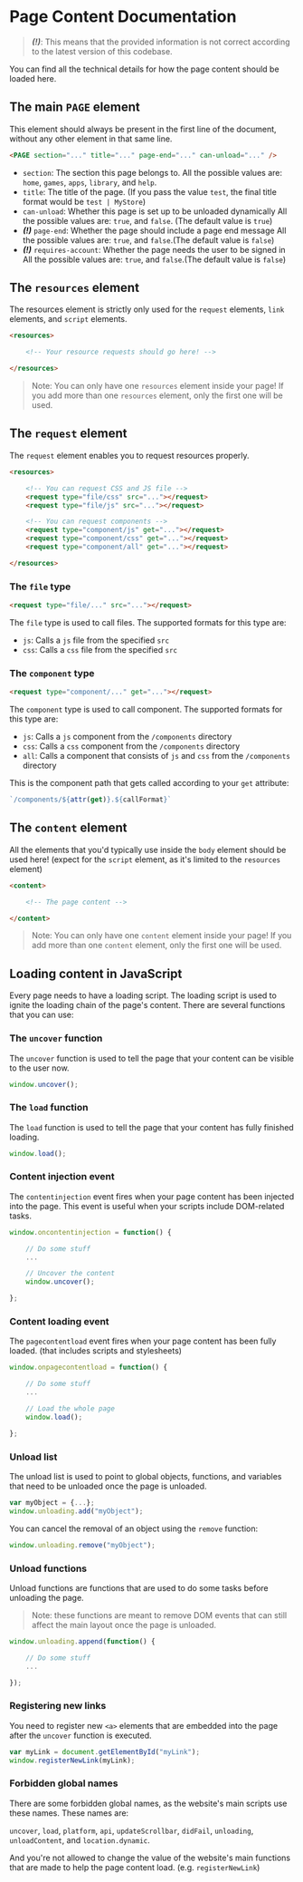 # Page Content Documentation

> ***(!)***: This means that the provided information is not correct according to the latest version of this codebase.

You can find all the technical details for how the page content should be loaded here.

## The main `PAGE` element

This element should always be present in the first line of the document, without any other element in that same line.

```html
<PAGE section="..." title="..." page-end="..." can-unload="..." />
```

- `section`: The section this page belongs to.
  All the possible values are: `home`, `games`, `apps`, `library`, and `help`.
- `title`: The title of the page.
  (If you pass the value `test`, the final title format would be `test | MyStore`)
- `can-unload`: Whether this page is set up to be unloaded dynamically
  All the possible values are: `true`, and `false`. (The default value is `true`)
- ***(!)*** `page-end`: Whether the page should include a page end message
  All the possible values are: `true`, and `false`.(The default value is `false`)
- ***(!)*** `requires-account`: Whether the page needs the user to be signed in
  All the possible values are: `true`, and `false`.(The default value is `false`)

## The `resources` element

The resources element is strictly only used for the `request` elements, `link` elements, and `script` elements.

```html
<resources>

    <!-- Your resource requests should go here! -->

</resources>
```

> Note: You can only have one `resources` element inside your page! If you add more than one `resources` element, only the first one will be used.

## The `request` element

The `request` element enables you to request resources properly.

```html
<resources>

    <!-- You can request CSS and JS file -->
    <request type="file/css" src="..."></request>
    <request type="file/js" src="..."></request>

    <!-- You can request components -->
    <request type="component/js" get="..."></request>
    <request type="component/css" get="..."></request>
    <request type="component/all" get="..."></request>

</resources>
```

### The `file` type

```html
<request type="file/..." src="..."></request>
```

The `file` type is used to call files. The supported formats for this type are:

- `js`: Calls a `js` file from the specified `src`
- `css`: Calls a `css` file from the specified `src`

### The `component` type

```html
<request type="component/..." get="..."></request>
```

The `component` type is used to call component. The supported formats for this type are:

- `js`: Calls a `js` component from the `/components` directory
- `css`: Calls a `css` component from the `/components` directory
- `all`: Calls a component that consists of `js` and `css` from the `/components` directory

This is the component path that gets called according to your `get` attribute:

```js
`/components/${attr(get)}.${callFormat}`
```

## The `content` element

All the elements that you'd typically use inside the `body` element should be used here! (expect for the `script` element, as it's limited to the `resources` element)

```html
<content>

    <!-- The page content -->

</content>
```

> Note: You can only have one `content` element inside your page! If you add more than one `content` element, only the first one will be used.

## Loading content in JavaScript

Every page needs to have a loading script. The loading script is used to ignite the loading chain of the page's content. There are several functions that you can use:

### The `uncover` function

The `uncover` function is used to tell the page that your content can be visible to the user now.

```js
window.uncover();
```

### The `load` function

The `load` function is used to tell the page that your content has fully finished loading.

```js
window.load();
```

### Content injection event

The `contentinjection` event fires when your page content has been injected into the page. This event is useful when your scripts include DOM-related tasks.

```js
window.oncontentinjection = function() {

    // Do some stuff
    ...

    // Uncover the content
    window.uncover();

};
```

### Content loading event

The `pagecontentload` event fires when your page content has been fully loaded. (that includes scripts and stylesheets)

```js
window.onpagecontentload = function() {

    // Do some stuff
    ...

    // Load the whole page
    window.load();

};
```

### Unload list

The unload list is used to point to global objects, functions, and variables that need to be unloaded once the page is unloaded.

```js
var myObject = {...};
window.unloading.add("myObject");
```

You can cancel the removal of an object using the `remove` function:

```js
window.unloading.remove("myObject");
```

### Unload functions

Unload functions are functions that are used to do some tasks before unloading the page.

> Note: these functions are meant to remove DOM events that can still affect the main layout once the page is unloaded.

```js
window.unloading.append(function() {

    // Do some stuff
    ...

});
```

### Registering new links

You need to register new `<a>` elements that are embedded into the page after the `uncover` function is executed.

```js
var myLink = document.getElementById("myLink");
window.registerNewLink(myLink);
```

### Forbidden global names

There are some forbidden global names, as the website's main scripts use these names. These names are:

`uncover`, `load`, `platform`, `api`, `updateScrollbar`, `didFail`, `unloading`, `unloadContent`, and `location.dynamic`.

And you're not allowed to change the value of the website's main functions that are made to help the page content load. (e.g. `registerNewLink`)
